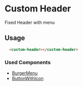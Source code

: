 # Custom Header

Fixed Header with menu

## Usage
```html
  <custom-header></custom-header>
```

### Used Components
  - [BurgerMenu](/story/atoms-burgermenu--default)
  - [ButtonWithIcon](/story/molecules-buttonwithicon--default)